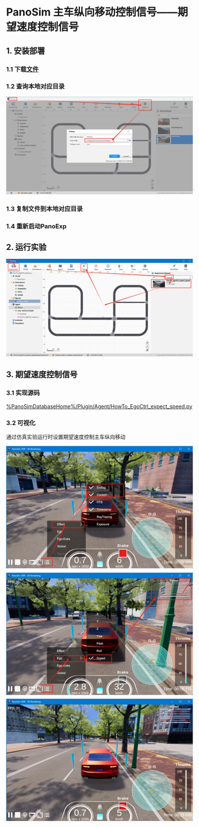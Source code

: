 # PanoSim 主车纵向移动控制信号——期望速度控制信号

## 1. 安装部署

### 1.1 下载[文件](./PanoSimDatabase)

### 1.2 查询本地对应目录
![image](../../Bus/ego/docs/images/folder.jpg)

### 1.3 复制文件到本地对应目录

### 1.4 重新启动PanoExp

## 2. 运行实验
![image](docs/images/open.jpg)

## 3. 期望速度控制信号

### 3.1 实现源码
[%PanoSimDatabaseHome%/Plugin/Agent/HowTo_EgoCtrl_expect_speed.py](PanoSimDatabase/Plugin/Agent/HowTo_EgoCtrl_expect_speed.py)

### 3.2 可视化
通过仿真实验运行时设置期望速度控制主车纵向移动

![image](docs/images/visualization.jpg)